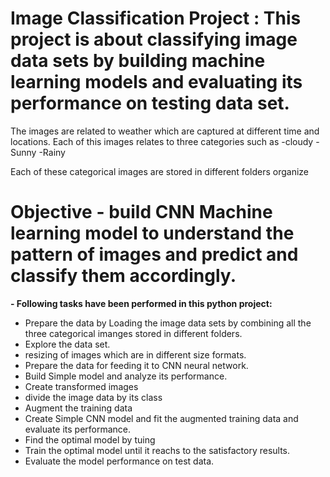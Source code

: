# Image Classification Project : This project is about classifying image data sets by building machine learning models and evaluating its performance on testing data set.
The images are related to weather which are captured at different time and locations. Each of this images relates to three categories such as 
  -cloudy 
  -Sunny
  -Rainy

Each of these categorical images are stored in different folders organize

# Objective - build CNN Machine learning model to understand the pattern of images and predict and classify them accordingly.
  
  **- Following tasks have been performed in this python project:**
  - Prepare the data by Loading the image data sets by combining all the three categorical imanges stored in different folders.
  - Explore the data set.
  - resizing of images which are in different size formats.
  - Prepare the data for feeding it to CNN neural network.
  - Build Simple model and analyze its performance.
  - Create transformed images
  - divide the image data by its class
  - Augment the training data
  - Create Simple CNN model and fit the augmented training data and evaluate its performance.
  - Find the optimal model by tuing
  - Train the optimal model until it reachs to the satisfactory results.
  - Evaluate the model performance on test data.
    


